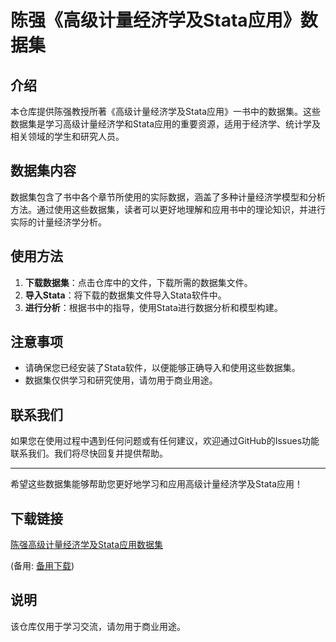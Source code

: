 # 陈强《高级计量经济学及Stata应用》数据集

## 介绍

本仓库提供陈强教授所著《高级计量经济学及Stata应用》一书中的数据集。这些数据集是学习高级计量经济学和Stata应用的重要资源，适用于经济学、统计学及相关领域的学生和研究人员。

## 数据集内容

数据集包含了书中各个章节所使用的实际数据，涵盖了多种计量经济学模型和分析方法。通过使用这些数据集，读者可以更好地理解和应用书中的理论知识，并进行实际的计量经济学分析。

## 使用方法

1. **下载数据集**：点击仓库中的文件，下载所需的数据集文件。
2. **导入Stata**：将下载的数据集文件导入Stata软件中。
3. **进行分析**：根据书中的指导，使用Stata进行数据分析和模型构建。

## 注意事项

- 请确保您已经安装了Stata软件，以便能够正确导入和使用这些数据集。
- 数据集仅供学习和研究使用，请勿用于商业用途。

## 联系我们

如果您在使用过程中遇到任何问题或有任何建议，欢迎通过GitHub的Issues功能联系我们。我们将尽快回复并提供帮助。

---

希望这些数据集能够帮助您更好地学习和应用高级计量经济学及Stata应用！

## 下载链接
[陈强高级计量经济学及Stata应用数据集](https://pan.quark.cn/s/ed07c0688b87) 

(备用: [备用下载](https://pan.baidu.com/s/14DXLFz0aRYB0xyBs3QRipw?pwd=1234))

## 说明

该仓库仅用于学习交流，请勿用于商业用途。

